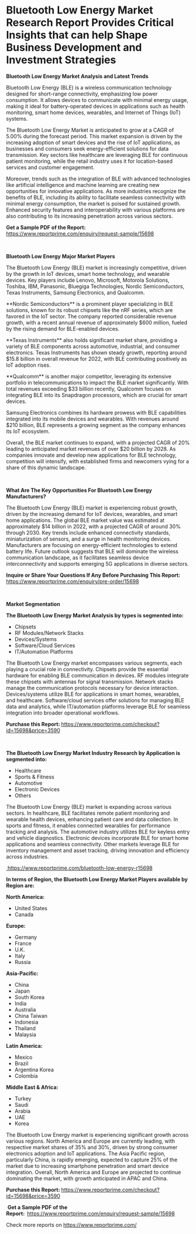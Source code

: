 <p><h1>Bluetooth Low Energy Market Research Report Provides Critical Insights that can help Shape Business Development and Investment Strategies</h1></p><p><strong>Bluetooth Low Energy Market Analysis and Latest Trends</strong></p>
<p><p>Bluetooth Low Energy (BLE) is a wireless communication technology designed for short-range connectivity, emphasizing low power consumption. It allows devices to communicate with minimal energy usage, making it ideal for battery-operated devices in applications such as health monitoring, smart home devices, wearables, and Internet of Things (IoT) systems. </p><p>The Bluetooth Low Energy Market is anticipated to grow at a CAGR of 5.00% during the forecast period. This market expansion is driven by the increasing adoption of smart devices and the rise of IoT applications, as businesses and consumers seek energy-efficient solutions for data transmission. Key sectors like healthcare are leveraging BLE for continuous patient monitoring, while the retail industry uses it for location-based services and customer engagement. </p><p>Moreover, trends such as the integration of BLE with advanced technologies like artificial intelligence and machine learning are creating new opportunities for innovative applications. As more industries recognize the benefits of BLE, including its ability to facilitate seamless connectivity with minimal energy consumption, the market is poised for sustained growth. Enhanced security features and interoperability with various platforms are also contributing to its increasing penetration across various sectors.</p></p>
<p><strong>Get a Sample PDF of the Report:&nbsp;</strong> <a href="https://www.reportprime.com/enquiry/request-sample/15698?utm_campaign=3579&utm_medium=2&utm_source=Github&utm_content=ia&utm_term=20032025&utm_id=bluetooth-low-energy">https://www.reportprime.com/enquiry/request-sample/15698</a></p>
<p>&nbsp;</p>
<p><strong>Bluetooth Low Energy Major Market Players</strong></p>
<p><p>The Bluetooth Low Energy (BLE) market is increasingly competitive, driven by the growth in IoT devices, smart home technology, and wearable devices. Key players include Lenovo, Microsoft, Motorola Solutions, Toshiba, IBM, Panasonic, Bluegiga Technologies, Nordic Semiconductors, Texas Instruments, Samsung Electronics, and Qualcomm. </p><p>**Nordic Semiconductors** is a prominent player specializing in BLE solutions, known for its robust chipsets like the nRF series, which are favored in the IoT sector. The company reported considerable revenue growth, with a recent annual revenue of approximately $600 million, fueled by the rising demand for BLE-enabled devices.</p><p>**Texas Instruments** also holds significant market share, providing a variety of BLE components across automotive, industrial, and consumer electronics. Texas Instruments has shown steady growth, reporting around $15.8 billion in overall revenue for 2022, with BLE contributing positively as IoT adoption rises.</p><p>**Qualcomm** is another major competitor, leveraging its extensive portfolio in telecommunications to impact the BLE market significantly. With total revenues exceeding $33 billion recently, Qualcomm focuses on integrating BLE into its Snapdragon processors, which are crucial for smart devices.</p><p>Samsung Electronics combines its hardware prowess with BLE capabilities integrated into its mobile devices and wearables. With revenues around $210 billion, BLE represents a growing segment as the company enhances its IoT ecosystem.</p><p>Overall, the BLE market continues to expand, with a projected CAGR of 20% leading to anticipated market revenues of over $20 billion by 2028. As companies innovate and develop new applications for BLE technology, competition will intensify, with established firms and newcomers vying for a share of this dynamic landscape.</p></p>
<p>&nbsp;</p>
<p><strong>What Are The Key Opportunities For Bluetooth Low Energy Manufacturers?</strong></p>
<p><p>The Bluetooth Low Energy (BLE) market is experiencing robust growth, driven by the increasing demand for IoT devices, wearables, and smart home applications. The global BLE market value was estimated at approximately $14 billion in 2022, with a projected CAGR of around 30% through 2030. Key trends include enhanced connectivity standards, miniaturization of sensors, and a surge in health monitoring devices. Manufacturers are focusing on energy-efficient technologies to extend battery life. Future outlook suggests that BLE will dominate the wireless communication landscape, as it facilitates seamless device interconnectivity and supports emerging 5G applications in diverse sectors.</p></p>
<p><strong>Inquire or Share Your Questions If Any Before Purchasing This Report:</strong> <a href="https://www.reportprime.com/enquiry/pre-order/15698?utm_campaign=3579&utm_medium=2&utm_source=Github&utm_content=ia&utm_term=20032025&utm_id=bluetooth-low-energy">https://www.reportprime.com/enquiry/pre-order/15698</a></p>
<p>&nbsp;</p>
<p><strong>Market Segmentation</strong></p>
<p><strong>The Bluetooth Low Energy Market Analysis by types is segmented into:</strong></p>
<p><ul><li>Chipsets</li><li>RF Modules/Network Stacks</li><li>Devices/Systems</li><li>Software/Cloud Services</li><li>IT/Automation Platforms</li></ul></p>
<p><p>The Bluetooth Low Energy market encompasses various segments, each playing a crucial role in connectivity. Chipsets provide the essential hardware for enabling BLE communication in devices. RF modules integrate these chipsets with antennas for signal transmission. Network stacks manage the communication protocols necessary for device interaction. Devices/systems utilize BLE for applications in smart homes, wearables, and healthcare. Software/cloud services offer solutions for managing BLE data and analytics, while IT/automation platforms leverage BLE for seamless integration into broader operational workflows.</p></p>
<p><strong>Purchase this Report:&nbsp;</strong><a href="https://www.reportprime.com/checkout?id=15698&price=3590&utm_campaign=3579&utm_medium=2&utm_source=Github&utm_content=ia&utm_term=20032025&utm_id=bluetooth-low-energy">https://www.reportprime.com/checkout?id=15698&price=3590</a></p>
<p>&nbsp;</p>
<p><strong>The Bluetooth Low Energy Market Industry Research by Application is segmented into:</strong></p>
<p><ul><li>Healthcare</li><li>Sports & Fitness</li><li>Automotive</li><li>Electronic Devices</li><li>Others</li></ul></p>
<p><p>The Bluetooth Low Energy (BLE) market is expanding across various sectors. In healthcare, BLE facilitates remote patient monitoring and wearable health devices, enhancing patient care and data collection. In sports and fitness, it enables connected wearables for performance tracking and analysis. The automotive industry utilizes BLE for keyless entry and vehicle diagnostics. Electronic devices incorporate BLE for smart home applications and seamless connectivity. Other markets leverage BLE for inventory management and asset tracking, driving innovation and efficiency across industries.</p></p>
<p><a href="https://www.reportprime.com/bluetooth-low-energy-r15698?utm_campaign=3579&utm_medium=2&utm_source=Github&utm_content=ia&utm_term=20032025&utm_id=bluetooth-low-energy">&nbsp;https://www.reportprime.com/bluetooth-low-energy-r15698</a></p>
<p><strong>In terms of Region, the Bluetooth Low Energy Market Players available by Region are:</strong></p>
<p>
    <p> <strong> North America: </strong>
        <ul>
            <li>United States</li>
            <li>Canada</li>
        </ul>
        </p> 
    <p> <strong> Europe: </strong>
        <ul>
            <li>Germany</li>
            <li>France</li>
            <li>U.K.</li>
            <li>Italy</li>
            <li>Russia</li>
        </ul>
        </p> 
    <p> <strong> Asia-Pacific: </strong>
        <ul>
            <li>China</li>
            <li>Japan</li>
            <li>South Korea</li>
            <li>India</li>
            <li>Australia</li>
            <li>China Taiwan</li>
            <li>Indonesia</li>
            <li>Thailand</li>
            <li>Malaysia</li>
        </ul>
        </p> 
    <p> <strong> Latin America: </strong>
        <ul>
            <li>Mexico</li>
            <li>Brazil</li>
            <li>Argentina Korea</li>
            <li>Colombia</li>
        </ul>
        </p> 
    <p> <strong> Middle East & Africa: </strong>
        <ul>
            <li>Turkey</li>
            <li>Saudi</li>
            <li>Arabia</li>
            <li>UAE</li>
            <li>Korea</li>
        </ul>
    </p>
    </p>
<p><p>The Bluetooth Low Energy market is experiencing significant growth across various regions. North America and Europe are currently leading, with respective market shares of 35% and 30%, driven by strong consumer electronics adoption and IoT applications. The Asia Pacific region, particularly China, is rapidly emerging, expected to capture 25% of the market due to increasing smartphone penetration and smart device integration. Overall, North America and Europe are projected to continue dominating the market, with growth anticipated in APAC and China.</p></p>
<p><strong>Purchase this Report: </strong><a href="https://www.reportprime.com/checkout?id=15698&price=3590&utm_campaign=3579&utm_medium=2&utm_source=Github&utm_content=ia&utm_term=20032025&utm_id=bluetooth-low-energy">https://www.reportprime.com/checkout?id=15698&price=3590</a></p>
<p>&nbsp;<strong>Get a Sample PDF of the Report:&nbsp;&nbsp;</strong><a href="https://www.reportprime.com/enquiry/request-sample/15698?utm_campaign=3579&utm_medium=2&utm_source=Github&utm_content=ia&utm_term=20032025&utm_id=bluetooth-low-energy">https://www.reportprime.com/enquiry/request-sample/15698</a></p>
<p><strong></strong></p>
<p>Check more reports on <a href="https://www.reportprime.com/?utm_campaign=3579&utm_medium=2&utm_source=Github&utm_content=ia&utm_term=20032025&utm_id=bluetooth-low-energy">https://www.reportprime.com/</a></p>